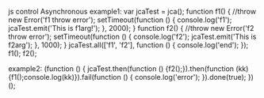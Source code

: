 js control Asynchronous
example1:
var jcaTest = jca();
function f1() {
	//throw new Error('f1 throw error');
	setTimeout(function () {
		console.log('f1');
		jcaTest.emit('This is f1arg!');
	}, 2000);
}
function f2() {
	//throw new Error('f2 throw error');
	setTimeout(function () {
		console.log('f2');
		jcaTest.emit('This is f2arg');
	}, 1000);
}
jcaTest.all(['f1', 'f2'], function () {
	console.log('end');
});
f1();
f2();

example2:
(function () {
	jcaTest.then(function () {f2();}).then(function (kk) {f1();console.log(kk)}).fail(function () {
		console.log('error');
	}).done(true);
})();

